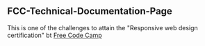 ## FCC-Technical-Documentation-Page
This is one of the challenges to attain the "Responsive web design certification" bt [Free Code Camp](https://www.freecodecamp.org/)

